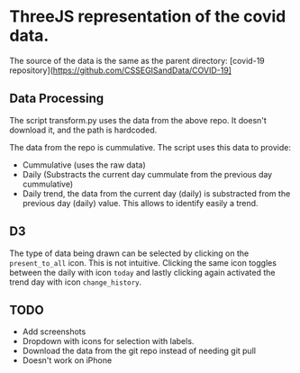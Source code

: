 # ThreeJS representation of the covid data.

The source of the data is the same as the parent directory:
[covid-19 repository](https://github.com/CSSEGISandData/COVID-19]

## Data Processing

The script transform.py uses the data from the above repo. It doesn't download it, and the path is hardcoded.

The data from the repo is cummulative. The script uses this data to provide:
- Cummulative (uses the raw data)
- Daily (Substracts the current day cummulate from the previous day cummulative)
- Daily trend, the data from the current day (daily) is substracted from the previous day (daily) value.
  This allows to identify easily a trend.

## D3 
The type of data being drawn can be selected by clicking on the `present_to_all` icon. This is not intuitive.
Clicking the same icon toggles between the daily with icon `today` and lastly clicking again activated the trend
day with icon `change_history`.


## TODO
- Add screenshots
- Dropdown with icons for selection with labels.
- Download the data from the git repo instead of needing git pull
- Doesn't work on iPhone
